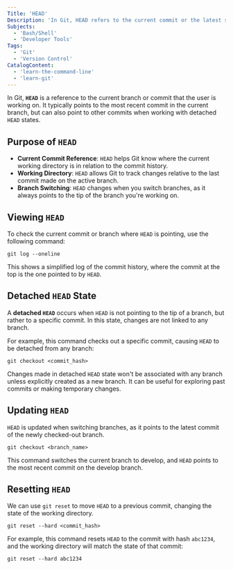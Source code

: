 ```yaml
---
Title: 'HEAD'
Description: 'In Git, HEAD refers to the current commit or the latest snapshot of the working directory.'
Subjects:
  - 'Bash/Shell'
  - 'Developer Tools'
Tags:
  - 'Git'
  - 'Version Control'
CatalogContent:
  - 'learn-the-command-line'
  - 'learn-git'
---
```


In Git, **`HEAD`** is a reference to the current branch or commit that the user is working on. It typically points to the most recent commit in the current branch, but can also point to other commits when working with detached `HEAD` states.

## Purpose of `HEAD`

- **Current Commit Reference**: `HEAD` helps Git know where the current working directory is in relation to the commit history.
- **Working Directory**: `HEAD` allows Git to track changes relative to the last commit made on the active branch.
- **Branch Switching**: `HEAD` changes when you switch branches, as it always points to the tip of the branch you're working on.

## Viewing `HEAD`

To check the current commit or branch where `HEAD` is pointing, use the following command:

```shell
git log --oneline
```

This shows a simplified log of the commit history, where the commit at the top is the one pointed to by `HEAD`.

## Detached `HEAD` State

A **detached `HEAD`** occurs when `HEAD` is not pointing to the tip of a branch, but rather to a specific commit. In this state, changes are not linked to any branch.

For example, this command checks out a specific commit, causing `HEAD` to be detached from any branch:

```pseudo
git checkout <commit_hash>
```

Changes made in detached `HEAD` state won't be associated with any branch unless explicitly created as a new branch. It can be useful for exploring past commits or making temporary changes.

## Updating `HEAD`

`HEAD` is updated when switching branches, as it points to the latest commit of the newly checked-out branch.

```pseudo
git checkout <branch_name>
```

This command switches the current branch to develop, and `HEAD` points to the most recent commit on the develop branch.

## Resetting `HEAD`

We can use `git reset` to move `HEAD` to a previous commit, changing the state of the working directory.

```pseudo
git reset --hard <commit_hash>
```

For example, this command resets `HEAD` to the commit with hash `abc1234`, and the working directory will match the state of that commit:

```shell
git reset --hard abc1234
```
